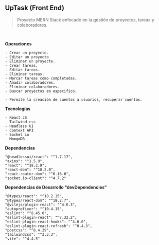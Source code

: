 ## UpTask (Front End)

> Proyecto MERN Stack enfocado en la gestión de proyectos, tareas y colaboradores.

<br>

**Operaciones**

```
- Crear un proyecto.
- Editar un proyecto
- Eliminar un proyecto.
- Crear tareas.
- Editar tareas.
- Eliminar tareas.
- Marcar tareas como completadas.
- Añadir colaboradores.
- Eliminar colaboradores.
- Buscar proyectos en especifico.

- Permite la creación de cuentas a usuarios, recuperar cuentas.
```

**Tecnologías**

```
- React JS
- Tailwind css
- Headless UI
- Context API
- Socket io
- MongoDB
```

**Dependencias**

```
"@headlessui/react": "^1.7.17",
"axios": "^1.5.0",
"react": "^18.2.0",
"react-dom": "^18.2.0",
"react-router-dom": "^6.16.0",
"socket.io-client": "^4.7.2"
```

**Dependencias de Desarrollo "devDependencies"**

```
"@types/react": "^18.2.15",
"@types/react-dom": "^18.2.7",
"@vitejs/plugin-react": "^4.0.3",
"autoprefixer": "^10.4.15",
"eslint": "^8.45.0",
"eslint-plugin-react": "^7.32.2",
"eslint-plugin-react-hooks": "^4.6.0",
"eslint-plugin-react-refresh": "^0.4.3",
"postcss": "^8.4.29",
"tailwindcss": "^3.3.3",
"vite": "^4.4.5"
```
